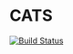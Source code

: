# CATS

[![Build Status](https://travis-ci.org/amslabtech/CATS.svg?branch=master)](https://travis-ci.org/amslabtech/CATS)
